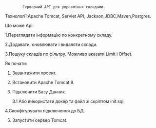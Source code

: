            Cерверний API для управління складами.
Технології:Apache Tomcat, Servlet API, Jackson,JDBC,Maven,Postgres.

Шо може Api:

1.Переглядати інформацію по конкретному складу.

2.Додавати, оновлювати і видаляти склади.

3.Пошуку складів по фільтру. Можливо вказати Limit і Offset.

Як почати:

1. Завантажити проект.

2. Встановити Apache Tomcat 9.

3. Підключити Базу Данних.

   3.1 Або використати докер та файл зі скріптом init.sql.

4.Сконфігурувати підключення до БД.

5. Запустити сервер Tomcat.
